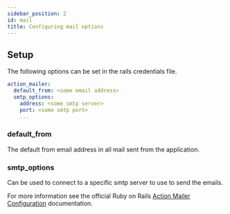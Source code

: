 ```yaml
---
sidebar_position: 2
id: mail
title: Configuring mail options
---
```


## Setup

The following options can be set in the rails credentials file.

```yml
action_mailer:
  default_from: <some email address>
  smtp_options:
    address: <some smtp server>
    port: <some smtp port>
    ...
```

### default_from

The default from email address in all mail sent from the application.

### smtp_options

Can be used to connect to a specific smtp server to use to send the emails.

For more information see the official Ruby on Rails [Action Mailer Configuration](https://guides.rubyonrails.org/action_mailer_basics.html#action-mailer-configuration) documentation.

